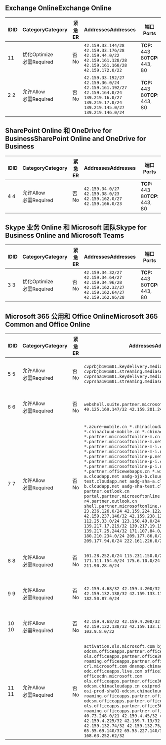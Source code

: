 <!--This file was automatically generated by a script, any manual changes will be overwritten.-->
<!--Please contact the Office 365 Endpoints team with any questions.-->
<!--China endpoints version 2018063000-->
<!--File generated 2018-07-29 00:30:10.5581-->

## <a name="exchange-online"></a><span data-ttu-id="5fd3c-101">Exchange Online</span><span class="sxs-lookup"><span data-stu-id="5fd3c-101">Exchange Online</span></span>

<span data-ttu-id="5fd3c-102">ID</span><span class="sxs-lookup"><span data-stu-id="5fd3c-102">ID</span></span> | <span data-ttu-id="5fd3c-103">Category</span><span class="sxs-lookup"><span data-stu-id="5fd3c-103">Category</span></span> | <span data-ttu-id="5fd3c-104">紧急</span><span class="sxs-lookup"><span data-stu-id="5fd3c-104">ER</span></span> | <span data-ttu-id="5fd3c-105">Addresses</span><span class="sxs-lookup"><span data-stu-id="5fd3c-105">Addresses</span></span> | <span data-ttu-id="5fd3c-106">端口</span><span class="sxs-lookup"><span data-stu-id="5fd3c-106">Ports</span></span>
-- | -------------------- | -- | ------------------------------------------------------------------------------------------------------------------------------------- | ----------------
<span data-ttu-id="5fd3c-107">1</span><span class="sxs-lookup"><span data-stu-id="5fd3c-107">1</span></span> | <span data-ttu-id="5fd3c-108">优化</span><span class="sxs-lookup"><span data-stu-id="5fd3c-108">Optimize</span></span><BR><span data-ttu-id="5fd3c-109">必需</span><span class="sxs-lookup"><span data-stu-id="5fd3c-109">Required</span></span> | <span data-ttu-id="5fd3c-110">否</span><span class="sxs-lookup"><span data-stu-id="5fd3c-110">No</span></span> | `42.159.33.144/28 42.159.33.176/28 42.159.44.0/22 42.159.161.128/28 42.159.161.160/28 42.159.172.0/22` | <span data-ttu-id="5fd3c-111">**TCP:** 443 80</span><span class="sxs-lookup"><span data-stu-id="5fd3c-111">**TCP:** 443, 80</span></span>
<span data-ttu-id="5fd3c-112">2 </span><span class="sxs-lookup"><span data-stu-id="5fd3c-112">2</span></span> | <span data-ttu-id="5fd3c-113">允许</span><span class="sxs-lookup"><span data-stu-id="5fd3c-113">Allow</span></span><BR><span data-ttu-id="5fd3c-114">必需</span><span class="sxs-lookup"><span data-stu-id="5fd3c-114">Required</span></span> | <span data-ttu-id="5fd3c-115">否</span><span class="sxs-lookup"><span data-stu-id="5fd3c-115">No</span></span> | `42.159.33.192/27 42.159.36.0/24 42.159.161.192/27 42.159.164.0/24 139.219.16.0/27 139.219.17.0/24 139.219.145.0/27 139.219.146.0/24` | <span data-ttu-id="5fd3c-116">**TCP:** 443 80</span><span class="sxs-lookup"><span data-stu-id="5fd3c-116">**TCP:** 443, 80</span></span>

## <a name="sharepoint-online-and-onedrive-for-business"></a><span data-ttu-id="5fd3c-117">SharePoint Online 和 OneDrive for Business</span><span class="sxs-lookup"><span data-stu-id="5fd3c-117">SharePoint Online and OneDrive for Business</span></span>

<span data-ttu-id="5fd3c-118">ID</span><span class="sxs-lookup"><span data-stu-id="5fd3c-118">ID</span></span> | <span data-ttu-id="5fd3c-119">Category</span><span class="sxs-lookup"><span data-stu-id="5fd3c-119">Category</span></span> | <span data-ttu-id="5fd3c-120">紧急</span><span class="sxs-lookup"><span data-stu-id="5fd3c-120">ER</span></span> | <span data-ttu-id="5fd3c-121">Addresses</span><span class="sxs-lookup"><span data-stu-id="5fd3c-121">Addresses</span></span> | <span data-ttu-id="5fd3c-122">端口</span><span class="sxs-lookup"><span data-stu-id="5fd3c-122">Ports</span></span>
-- | ----------------- | -- | --------------------------------------------------------------- | ----------------
<span data-ttu-id="5fd3c-123">4 </span><span class="sxs-lookup"><span data-stu-id="5fd3c-123">4</span></span> | <span data-ttu-id="5fd3c-124">允许</span><span class="sxs-lookup"><span data-stu-id="5fd3c-124">Allow</span></span><BR><span data-ttu-id="5fd3c-125">必需</span><span class="sxs-lookup"><span data-stu-id="5fd3c-125">Required</span></span> | <span data-ttu-id="5fd3c-126">否</span><span class="sxs-lookup"><span data-stu-id="5fd3c-126">No</span></span> | `42.159.34.0/27 42.159.38.0/23 42.159.162.0/27 42.159.166.0/23` | <span data-ttu-id="5fd3c-127">**TCP:** 443 80</span><span class="sxs-lookup"><span data-stu-id="5fd3c-127">**TCP:** 443, 80</span></span>

## <a name="skype-for-business-online-and-microsoft-teams"></a><span data-ttu-id="5fd3c-128">Skype 业务 Online 和 Microsoft 团队</span><span class="sxs-lookup"><span data-stu-id="5fd3c-128">Skype for Business Online and Microsoft Teams</span></span>

<span data-ttu-id="5fd3c-129">ID</span><span class="sxs-lookup"><span data-stu-id="5fd3c-129">ID</span></span> | <span data-ttu-id="5fd3c-130">Category</span><span class="sxs-lookup"><span data-stu-id="5fd3c-130">Category</span></span> | <span data-ttu-id="5fd3c-131">紧急</span><span class="sxs-lookup"><span data-stu-id="5fd3c-131">ER</span></span> | <span data-ttu-id="5fd3c-132">Addresses</span><span class="sxs-lookup"><span data-stu-id="5fd3c-132">Addresses</span></span> | <span data-ttu-id="5fd3c-133">端口</span><span class="sxs-lookup"><span data-stu-id="5fd3c-133">Ports</span></span>
-- | -------------------- | -- | ---------------------------------------------------------------------------------------------------- | ----------------
<span data-ttu-id="5fd3c-134">3 </span><span class="sxs-lookup"><span data-stu-id="5fd3c-134">3</span></span> | <span data-ttu-id="5fd3c-135">优化</span><span class="sxs-lookup"><span data-stu-id="5fd3c-135">Optimize</span></span><BR><span data-ttu-id="5fd3c-136">必需</span><span class="sxs-lookup"><span data-stu-id="5fd3c-136">Required</span></span> | <span data-ttu-id="5fd3c-137">否</span><span class="sxs-lookup"><span data-stu-id="5fd3c-137">No</span></span> | `42.159.34.32/27 42.159.34.64/27 42.159.34.96/28 42.159.162.32/27 42.159.162.64/27 42.159.162.96/28` | <span data-ttu-id="5fd3c-138">**TCP:** 443 80</span><span class="sxs-lookup"><span data-stu-id="5fd3c-138">**TCP:** 443, 80</span></span>

## <a name="microsoft-365-common-and-office-online"></a><span data-ttu-id="5fd3c-139">Microsoft 365 公用和 Office Online</span><span class="sxs-lookup"><span data-stu-id="5fd3c-139">Microsoft 365 Common and Office Online</span></span>

<span data-ttu-id="5fd3c-140">ID</span><span class="sxs-lookup"><span data-stu-id="5fd3c-140">ID</span></span> | <span data-ttu-id="5fd3c-141">Category</span><span class="sxs-lookup"><span data-stu-id="5fd3c-141">Category</span></span> | <span data-ttu-id="5fd3c-142">紧急</span><span class="sxs-lookup"><span data-stu-id="5fd3c-142">ER</span></span> | <span data-ttu-id="5fd3c-143">Addresses</span><span class="sxs-lookup"><span data-stu-id="5fd3c-143">Addresses</span></span> | <span data-ttu-id="5fd3c-144">端口</span><span class="sxs-lookup"><span data-stu-id="5fd3c-144">Ports</span></span>
-- | ----------------- | -- | ---------------------------------------------------------------------------------------------------------------------------------------------------------------------------------------------------------------------------------------------------------------------------------------------------------------------------------------------------------------------------------------------------------------------------------------------------------------------------------------------------------------------------------------------------------------------------------------------------------------------------------------------------------------------------------------------------------------------------------------------------------------------------------------------------------------------------------------------------------------------------------------------------------------------------------------------------------------------------------------------------------------------------------------- | ----------------
<span data-ttu-id="5fd3c-145">5 </span><span class="sxs-lookup"><span data-stu-id="5fd3c-145">5</span></span> | <span data-ttu-id="5fd3c-146">允许</span><span class="sxs-lookup"><span data-stu-id="5fd3c-146">Allow</span></span><BR><span data-ttu-id="5fd3c-147">必需</span><span class="sxs-lookup"><span data-stu-id="5fd3c-147">Required</span></span> | <span data-ttu-id="5fd3c-148">否</span><span class="sxs-lookup"><span data-stu-id="5fd3c-148">No</span></span> | `cvprbjb101m01.keydelivery.mediaservices.chinacloudapi.cn cvprbjb101m01.streaming.mediaservices.chinacloudapi.cn cvprsha101m01.keydelivery.mediaservices.chinacloudapi.cn cvprsha101m01.streaming.mediaservices.chinacloudapi.cn` | <span data-ttu-id="5fd3c-149">**TCP:** 443 80</span><span class="sxs-lookup"><span data-stu-id="5fd3c-149">**TCP:** 443, 80</span></span>
<span data-ttu-id="5fd3c-150">6 </span><span class="sxs-lookup"><span data-stu-id="5fd3c-150">6</span></span> | <span data-ttu-id="5fd3c-151">允许</span><span class="sxs-lookup"><span data-stu-id="5fd3c-151">Allow</span></span><BR><span data-ttu-id="5fd3c-152">必需</span><span class="sxs-lookup"><span data-stu-id="5fd3c-152">Required</span></span> | <span data-ttu-id="5fd3c-153">否</span><span class="sxs-lookup"><span data-stu-id="5fd3c-153">No</span></span> | `webshell.suite.partner.microsoftonline.cn`<BR>`40.125.169.147/32 42.159.201.24/32` | <span data-ttu-id="5fd3c-154">**TCP:** 443 80</span><span class="sxs-lookup"><span data-stu-id="5fd3c-154">**TCP:** 443, 80</span></span>
<span data-ttu-id="5fd3c-155">7 </span><span class="sxs-lookup"><span data-stu-id="5fd3c-155">7</span></span> | <span data-ttu-id="5fd3c-156">允许</span><span class="sxs-lookup"><span data-stu-id="5fd3c-156">Allow</span></span><BR><span data-ttu-id="5fd3c-157">必需</span><span class="sxs-lookup"><span data-stu-id="5fd3c-157">Required</span></span> | <span data-ttu-id="5fd3c-158">否</span><span class="sxs-lookup"><span data-stu-id="5fd3c-158">No</span></span> | `*.azure-mobile.cn *.chinacloudapi.cn *.chinacloudapp.cn *.chinacloud-mobile.cn *.chinacloudsites.cn *.partner.microsoftonline-m.cn *.partner.microsoftonline-m.net.cn *.partner.microsoftonline-m-i.cn *.partner.microsoftonline-m-i.net.cn *.partner.microsoftonline-p.net.cn *.partner.microsoftonline-p-i.cn *.partner.microsoftonline-p-i.net.cn *.partner.officewebapps.cn *.windowsazure.cn aadg-bjb-a.cloudapp.net aadg-bjb-b.cloudapp.net aadg-bjb-test.cloudapp.net aadg-sha-a.cloudapp.net aadg-sha-b.cloudapp.net aadg-sha-test.cloudapp.net partner.outlook.cn portal.partner.microsoftonline.cdnsvc.com r4.partner.outlook.cn shell.partner.microsoftonline.cdnsvc.com`<BR>`23.236.126.0/24 42.159.224.122/32 42.159.233.91/32 42.159.237.146/32 42.159.238.120/32 58.68.168.0/24 112.25.33.0/24 123.150.49.0/24 125.65.247.0/24 139.217.17.219/32 139.217.19.156/32 139.217.21.3/32 139.217.25.244/32 171.107.84.0/24 180.210.232.0/24 180.210.234.0/24 209.177.86.0/24 209.177.90.0/24 209.177.94.0/24 222.161.226.0/24` | <span data-ttu-id="5fd3c-159">**TCP:** 443 80</span><span class="sxs-lookup"><span data-stu-id="5fd3c-159">**TCP:** 443, 80</span></span>
<span data-ttu-id="5fd3c-160">8 </span><span class="sxs-lookup"><span data-stu-id="5fd3c-160">8</span></span> | <span data-ttu-id="5fd3c-161">允许</span><span class="sxs-lookup"><span data-stu-id="5fd3c-161">Allow</span></span><BR><span data-ttu-id="5fd3c-162">必需</span><span class="sxs-lookup"><span data-stu-id="5fd3c-162">Required</span></span> | <span data-ttu-id="5fd3c-163">否</span><span class="sxs-lookup"><span data-stu-id="5fd3c-163">No</span></span> | `101.28.252.0/24 115.231.150.0/24 123.235.32.0/24 171.111.154.0/24 175.6.10.0/24 180.210.229.0/24 211.90.28.0/24` | <span data-ttu-id="5fd3c-164">**TCP:** 443 80</span><span class="sxs-lookup"><span data-stu-id="5fd3c-164">**TCP:** 443, 80</span></span>
<span data-ttu-id="5fd3c-165">9 </span><span class="sxs-lookup"><span data-stu-id="5fd3c-165">9</span></span> | <span data-ttu-id="5fd3c-166">允许</span><span class="sxs-lookup"><span data-stu-id="5fd3c-166">Allow</span></span><BR><span data-ttu-id="5fd3c-167">必需</span><span class="sxs-lookup"><span data-stu-id="5fd3c-167">Required</span></span> | <span data-ttu-id="5fd3c-168">否</span><span class="sxs-lookup"><span data-stu-id="5fd3c-168">No</span></span> | `42.159.4.68/32 42.159.4.200/32 42.159.7.156/32 42.159.132.138/32 42.159.133.17/32 42.159.135.78/32 182.50.87.0/24` | <span data-ttu-id="5fd3c-169">**TCP:** 443 80</span><span class="sxs-lookup"><span data-stu-id="5fd3c-169">**TCP:** 443, 80</span></span>
<span data-ttu-id="5fd3c-170">10 </span><span class="sxs-lookup"><span data-stu-id="5fd3c-170">10</span></span> | <span data-ttu-id="5fd3c-171">允许</span><span class="sxs-lookup"><span data-stu-id="5fd3c-171">Allow</span></span><BR><span data-ttu-id="5fd3c-172">必需</span><span class="sxs-lookup"><span data-stu-id="5fd3c-172">Required</span></span> | <span data-ttu-id="5fd3c-173">否</span><span class="sxs-lookup"><span data-stu-id="5fd3c-173">No</span></span> | `42.159.4.68/32 42.159.4.200/32 42.159.7.156/32 42.159.132.138/32 42.159.133.17/32 42.159.135.78/32 103.9.8.0/22` | <span data-ttu-id="5fd3c-174">**TCP:** 443 80</span><span class="sxs-lookup"><span data-stu-id="5fd3c-174">**TCP:** 443, 80</span></span>
<span data-ttu-id="5fd3c-175">11 </span><span class="sxs-lookup"><span data-stu-id="5fd3c-175">11</span></span> | <span data-ttu-id="5fd3c-176">允许</span><span class="sxs-lookup"><span data-stu-id="5fd3c-176">Allow</span></span><BR><span data-ttu-id="5fd3c-177">必需</span><span class="sxs-lookup"><span data-stu-id="5fd3c-177">Required</span></span> | <span data-ttu-id="5fd3c-178">否</span><span class="sxs-lookup"><span data-stu-id="5fd3c-178">No</span></span> | `activation.sls.microsoft.com bjb-odcsm.officeapps.partner.office365.cn bjb-ols.officeapps.partner.office365.cn bjb-roaming.officeapps.partner.office365.cn crl.microsoft.com dnsmop.chinacloudapp.cn odc.officeapps.live.com office15client.microsoft.com officecdn.microsoft.com ols.officeapps.partner.office365.cn osi-prod-bjb01-odcsm.chinacloudapp.cn osiprod-scus01-odcsm.cloudapp.net osi-prod-sha01-odcsm.chinacloudapp.cn roaming.officeapps.partner.office365.cn sha-odcsm.officeapps.partner.office365.cn sha-ols.officeapps.partner.office365.cn sha-roaming.officeapps.partner.office365.cn`<BR>`40.73.248.0/21 42.159.4.45/32 42.159.4.50/32 42.159.4.225/32 42.159.7.13/32 42.159.132.73/32 42.159.132.74/32 42.159.132.75/32 65.52.98.231/32 65.55.69.140/32 65.55.227.140/32 70.37.81.47/32 168.63.252.62/32` | <span data-ttu-id="5fd3c-179">**TCP:** 443 80</span><span class="sxs-lookup"><span data-stu-id="5fd3c-179">**TCP:** 443, 80</span></span>
